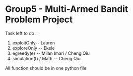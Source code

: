 # Group5 - Multi-Armed Bandit Problem Project

Task left to do :
1. exploitOnly-- Lauren
2. exploreOnly -- Ekele
3. egreedy(e) -- Milan Imari / Cheng Qiu
4. simulation(t) / Math -- Cheng Qiu

All function should be in one python file
